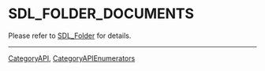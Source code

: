 # SDL_FOLDER_DOCUMENTS

Please refer to [SDL_Folder](SDL_Folder) for details.

----
[CategoryAPI](CategoryAPI), [CategoryAPIEnumerators](CategoryAPIEnumerators)

